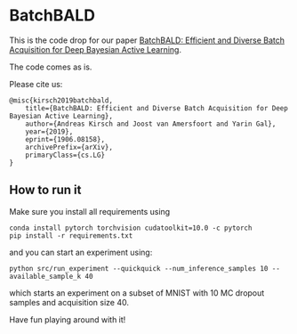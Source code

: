 # BatchBALD

This is the code drop for our paper 
[BatchBALD: Efficient and Diverse Batch Acquisition for Deep Bayesian Active Learning](https://arxiv.org/abs/1906.08158).

The code comes as is.

Please cite us:

```
@misc{kirsch2019batchbald,
    title={BatchBALD: Efficient and Diverse Batch Acquisition for Deep Bayesian Active Learning},
    author={Andreas Kirsch and Joost van Amersfoort and Yarin Gal},
    year={2019},
    eprint={1906.08158},
    archivePrefix={arXiv},
    primaryClass={cs.LG}
}
```

## How to run it

Make sure you install all requirements using

```
conda install pytorch torchvision cudatoolkit=10.0 -c pytorch
pip install -r requirements.txt
```

and you can start an experiment using:

```
python src/run_experiment --quickquick --num_inference_samples 10 --available_sample_k 40
```

which starts an experiment on a subset of MNIST with 10 MC dropout samples and acquisition size 40.

Have fun playing around with it!
